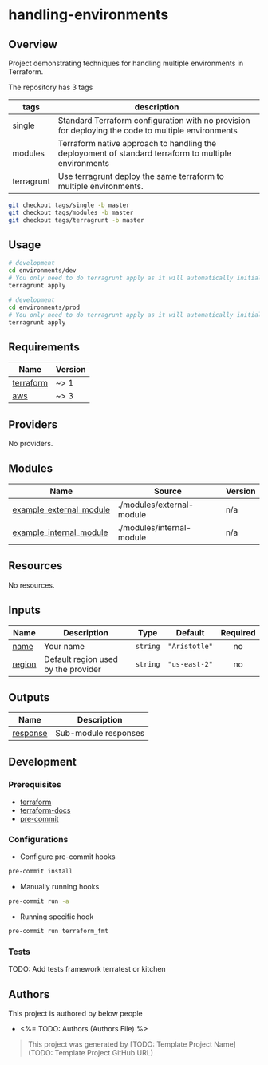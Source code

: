 # handling-environments
## Overview

Project demonstrating techniques for handling multiple environments in Terraform.

The repository has 3 tags

tags | description
--- | ---
single | Standard Terraform configuration with no provision for deploying the code to multiple environments
modules | Terraform native approach to handling the deployoment of standard terraform to multiple environments
terragrunt | Use terragrunt deploy the same terraform to multiple environments.

```bash
git checkout tags/single -b master
git checkout tags/modules -b master
git checkout tags/terragrunt -b master
```

## Usage

```bash
# development
cd environments/dev
# You only need to do terragrunt apply as it will automatically initialise the project
terragrunt apply 

# development
cd environments/prod
# You only need to do terragrunt apply as it will automatically initialise the project
terragrunt apply 
```

<!-- BEGINNING OF PRE-COMMIT-TERRAFORM DOCS HOOK -->
## Requirements

| Name | Version |
|------|---------|
| <a name="requirement_terraform"></a> [terraform](#requirement\_terraform) | ~> 1 |
| <a name="requirement_aws"></a> [aws](#requirement\_aws) | ~> 3 |

## Providers

No providers.

## Modules

| Name | Source | Version |
|------|--------|---------|
| <a name="module_example_external_module"></a> [example\_external\_module](#module\_example\_external\_module) | ./modules/external-module | n/a |
| <a name="module_example_internal_module"></a> [example\_internal\_module](#module\_example\_internal\_module) | ./modules/internal-module | n/a |

## Resources

No resources.

## Inputs

| Name | Description | Type | Default | Required |
|------|-------------|------|---------|:--------:|
| <a name="input_name"></a> [name](#input\_name) | Your name | `string` | `"Aristotle"` | no |
| <a name="input_region"></a> [region](#input\_region) | Default region used by the provider | `string` | `"us-east-2"` | no |

## Outputs

| Name | Description |
|------|-------------|
| <a name="output_response"></a> [response](#output\_response) | Sub-module responses |
<!-- END OF PRE-COMMIT-TERRAFORM DOCS HOOK -->

## Development

### Prerequisites

- [terraform](https://learn.hashicorp.com/terraform/getting-started/install#installing-terraform)
- [terraform-docs](https://github.com/segmentio/terraform-docs)
- [pre-commit](https://pre-commit.com/#install)

### Configurations

- Configure pre-commit hooks
```sh
pre-commit install
```
- Manually running hooks
```sh
pre-commit run -a
```
- Running specific hook
```sh
pre-commit run terraform_fmt
```

### Tests

TODO: Add tests framework terratest or kitchen
## Authors

This project is authored by below people

- <%= TODO: Authors (Authors File) %>

> This project was generated by [TODO: Template Project Name](TODO: Template Project GitHub URL)

